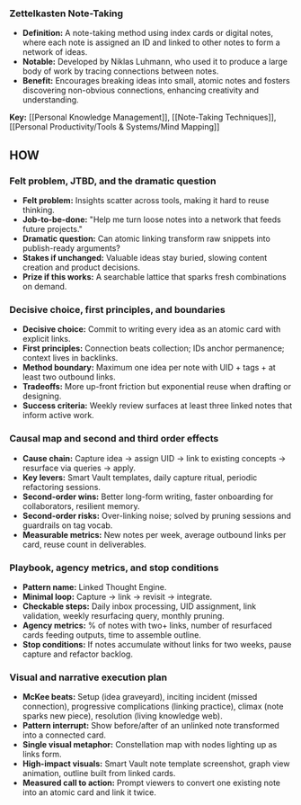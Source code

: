 ### Zettelkasten Note-Taking

- **Definition:** A note-taking method using index cards or digital notes, where each note is assigned an ID and linked to other notes to form a network of ideas.
- **Notable:** Developed by Niklas Luhmann, who used it to produce a large body of work by tracing connections between notes.
- **Benefit:** Encourages breaking ideas into small, atomic notes and fosters discovering non-obvious connections, enhancing creativity and understanding.

**Key:** [[Personal Knowledge Management]], [[Note-Taking Techniques]], [[Personal Productivity/Tools & Systems/Mind Mapping]]

## HOW
### Felt problem, JTBD, and the dramatic question
- **Felt problem:** Insights scatter across tools, making it hard to reuse thinking.
- **Job-to-be-done:** "Help me turn loose notes into a network that feeds future projects."
- **Dramatic question:** Can atomic linking transform raw snippets into publish-ready arguments?
- **Stakes if unchanged:** Valuable ideas stay buried, slowing content creation and product decisions.
- **Prize if this works:** A searchable lattice that sparks fresh combinations on demand.

### Decisive choice, first principles, and boundaries
- **Decisive choice:** Commit to writing every idea as an atomic card with explicit links.
- **First principles:** Connection beats collection; IDs anchor permanence; context lives in backlinks.
- **Method boundary:** Maximum one idea per note with UID + tags + at least two outbound links.
- **Tradeoffs:** More up-front friction but exponential reuse when drafting or designing.
- **Success criteria:** Weekly review surfaces at least three linked notes that inform active work.

### Causal map and second and third order effects
- **Cause chain:** Capture idea → assign UID → link to existing concepts → resurface via queries → apply.
- **Key levers:** Smart Vault templates, daily capture ritual, periodic refactoring sessions.
- **Second-order wins:** Better long-form writing, faster onboarding for collaborators, resilient memory.
- **Second-order risks:** Over-linking noise; solved by pruning sessions and guardrails on tag vocab.
- **Measurable metrics:** New notes per week, average outbound links per card, reuse count in deliverables.

### Playbook, agency metrics, and stop conditions
- **Pattern name:** Linked Thought Engine.
- **Minimal loop:** Capture → link → revisit → integrate.
- **Checkable steps:** Daily inbox processing, UID assignment, link validation, weekly resurfacing query, monthly pruning.
- **Agency metrics:** % of notes with two+ links, number of resurfaced cards feeding outputs, time to assemble outline.
- **Stop conditions:** If notes accumulate without links for two weeks, pause capture and refactor backlog.

### Visual and narrative execution plan
- **McKee beats:** Setup (idea graveyard), inciting incident (missed connection), progressive complications (linking practice), climax (note sparks new piece), resolution (living knowledge web).
- **Pattern interrupt:** Show before/after of an unlinked note transformed into a connected card.
- **Single visual metaphor:** Constellation map with nodes lighting up as links form.
- **High-impact visuals:** Smart Vault note template screenshot, graph view animation, outline built from linked cards.
- **Measured call to action:** Prompt viewers to convert one existing note into an atomic card and link it twice.
